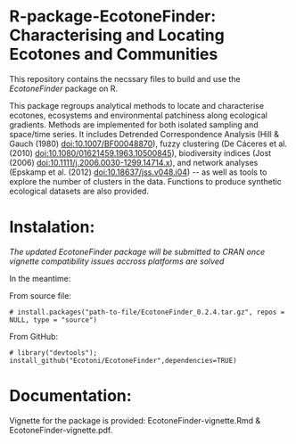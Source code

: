 # R-package-EcotoneFinder: Characterising and Locating Ecotones and Communities 
This repository contains the necssary files to build and use the *EcotoneFinder* package on R.

This package regroups analytical methods to locate and characterise ecotones, ecosystems and environmental patchiness along ecological gradients. Methods are implemented for both isolated sampling and space/time series. It includes Detrended Correspondence Analysis (Hill & Gauch (1980) <doi:10.1007/BF00048870>), fuzzy clustering (De Cáceres et al. (2010) <doi:10.1080/01621459.1963.10500845>), biodiversity indices (Jost (2006) <doi:10.1111/j.2006.0030-1299.14714.x>), and network analyses (Epskamp et al. (2012) <doi:10.18637/jss.v048.i04>) -- as well as tools to explore the number of clusters in the data. Functions to produce synthetic ecological datasets are also provided.

# Instalation:
*The updated EcotoneFinder package will be submitted to CRAN once vignette compatibility issues accross platforms are solved*

In the meantime:

From source file:

`# install.packages("path-to-file/EcotoneFinder_0.2.4.tar.gz", repos = NULL, type = "source")`

From GitHub:

`# library("devtools"); install_github("Ecotoni/EcotoneFinder",dependencies=TRUE)`

# Documentation:
Vignette for the package is provided: EcotoneFinder-vignette.Rmd & EcotoneFinder-vignette.pdf.

